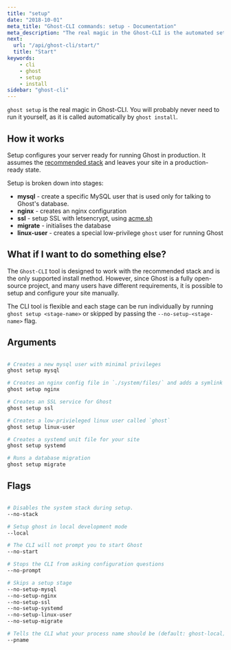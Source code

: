 ```yaml
---
title: "setup"
date: "2018-10-01"
meta_title: "Ghost-CLI commands: setup - Documentation"
meta_description: "The real magic in the Ghost-CLI is the automated setup process. Find out how to get started with Ghost using a single command"
next:
  url: "/api/ghost-cli/start/"
  title: "Start"
keywords:
    - cli
    - ghost
    - setup
    - install
sidebar: "ghost-cli"
---
```


`ghost setup` is the real magic in Ghost-CLI. You will probably never need to run it yourself, as it is called automatically by `ghost install`.


## How it works

Setup configures your server ready for running Ghost in production. It assumes the [recommended stack](/install/ubuntu/#prerequisites/) and leaves your site in a production-ready state. 

Setup is broken down into stages:

- **mysql** - create a specific MySQL user that is used only for talking to Ghost's database.
- **nginx** - creates an nginx configuration
- **ssl** - setup SSL with letsencrypt, using [acme.sh](https://github.com/Neilpang/acme.sh)
- **migrate** - initialises the database
- **linux-user** - creates a special low-privilege `ghost` user for running Ghost


## What if I want to do something else?

The `Ghost-CLI` tool is designed to work with the recommended stack and is the only supported install method. However, since Ghost is a fully open-source project, and many users have different requirements, it is possible to setup and configure your site manually. 

The CLI  tool is flexible and each stage can be run individually by running `ghost setup <stage-name>` or skipped by passing the `--no-setup-<stage-name>` flag.


## Arguments

```bash

# Creates a new mysql user with minimal privileges 
ghost setup mysql

# Creates an nginx config file in `./system/files/` and adds a symlink to `/etc/nginx/sites-enabled/`
ghost setup nginx

# Creates an SSL service for Ghost
ghost setup ssl

# Creates a low-privieleged linux user called `ghost`
ghost setup linux-user

# Creates a systemd unit file for your site
ghost setup systemd

# Runs a database migration
ghost setup migrate
```

## Flags

```bash

# Disables the system stack during setup.
--no-stack

# Setup ghost in local development mode
--local

# The CLI will not prompt you to start Ghost
--no-start

# Stops the CLI from asking configuration questions
--no-prompt

# Skips a setup stage
--no-setup-mysql
--no-setup-nginx
--no-setup-ssl
--no-setup-systemd
--no-setup-linux-user
--no-setup-migrate

# Tells the CLI what your process name should be (default: ghost-local)
--pname
```
